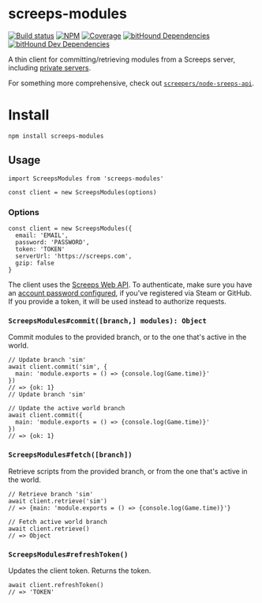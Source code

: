 # screeps-modules

[![Build status][travis-ci-badge]][travis-ci] [![NPM][npm-badge]][npm] [![Coverage][codecov-badge]][codecov] [![bitHound Dependencies][bithound-dependencies-badge]][bithound-dependencies] [![bitHound Dev Dependencies][bithound-dev-dependencies-badge]][bithound-dev-dependencies]

A thin client for committing/retrieving modules from a Screeps server, including [private servers](http://support.screeps.com/hc/en-us/articles/213625765-Screeps-private-server-released-).

For something more comprehensive, check out [`screepers/node-sreeps-api`](https://github.com/screepers/node-screeps-api).

# Install

```
npm install screeps-modules
```

## Usage

```
import ScreepsModules from 'screeps-modules'

const client = new ScreepsModules(options)
```

### Options

```
const client = new ScreepsModules({
  email: 'EMAIL',
  password: 'PASSWORD',
  token: 'TOKEN'
  serverUrl: 'https://screeps.com',
  gzip: false
}
```

The client uses the [Screeps Web API](http://support.screeps.com/hc/en-us/articles/203022612-Committing-scripts-using-direct-API-access). To authenticate, make sure you have an [account password configured](https://screeps.com/a/#!/account), if you've registered via Steam or GitHub. If you provide a token, it will be used instead to authorize requests.

### `ScreepsModules#commit([branch,] modules): Object`

Commit modules to the provided branch, or to the one that's active in the world.

```
// Update branch 'sim'
await client.commit('sim', {
  main: 'module.exports = () => {console.log(Game.time)}'
})
// => {ok: 1}
// Update branch 'sim'

// Update the active world branch
await client.commit({
  main: 'module.exports = () => {console.log(Game.time)}'
})
// => {ok: 1}
```

### `ScreepsModules#fetch([branch])`

Retrieve scripts from the provided branch, or from the one that's active in the world.

```
// Retrieve branch 'sim'
await client.retrieve('sim')
// => {main: 'module.exports = () => {console.log(Game.time)}'}

// Fetch active world branch
await client.retrieve()
// => Object
```

### `ScreepsModules#refreshToken()`

Updates the client token. Returns the token.

```
await client.refreshToken()
// => 'TOKEN'
```

[travis-ci]: https://travis-ci.org/langri-sha/screeps-modules
[travis-ci-badge]: https://travis-ci.org/langri-sha/screeps-modules.svg?branch=master
[npm]: https://www.npmjs.com/package/screeps-modules
[npm-badge]: https://img.shields.io/npm/v/screeps-modules.svg
[codecov]: https://codecov.io/gh/langri-sha/screeps-modules
[codecov-badge]: https://codecov.io/gh/langri-sha/screeps-modules/branch/master/graph/badge.svg
[bithound-dependencies]: https://www.bithound.io/github/langri-sha/screeps-modules/master/dependencies/npm
[bithound-dependencies-badge]: https://www.bithound.io/github/langri-sha/screeps-modules/badges/dependencies.svg
[bithound-dev-dependencies]: https://www.bithound.io/github/langri-sha/screeps-modules/master/dependencies/npm
[bithound-dev-dependencies-badge]: https://www.bithound.io/github/langri-sha/screeps-modules/badges/devDependencies.svg
